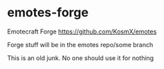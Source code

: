 # emotes-forge
Emotecraft Forge
https://github.com/KosmX/emotes

Forge stuff will be in the emotes repo/some branch

This is an old junk. No one should use it for nothing
